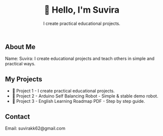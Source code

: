 <!DOCTYPE html>
<html lang="en">
<head>
  <meta charset="UTF-8" />
  <title>Suvira | Portfolio</title>
  <link rel="stylesheet" href="style.css" />
</head>
<body>
  <header>
      <h1>👋 Hello, I'm Suvira</h1>
      <p>I create practical educational projects.</p>
  </header>

  <section id="about">
      <h2>About Me</h2>
      <p>Name: Suvira: I create educational projects and teach others in simple and practical ways.</p>
  </section>

  <section id="projects">
      <h2>My Projects</h2>
      <ul>
          <li>📌 Project 1 - I create practical educational projects.</li>
          <li>📌 Project 2 - Arduino Self Balancing Robot - Simple & stable demo robot.</li>
          <li>📌 Project 3 - English Learning Roadmap PDF - Step by step guide.</li>
      </ul>
  </section>

  <section id="contact">
      <h2>Contact</h2>
      <p>Email: suvirakk62@gmail.com</p>
  </section>
</body>
</html>
